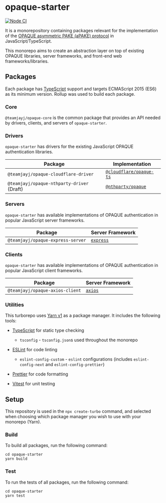 # opaque-starter

[![Node CI](https://github.com/teamjayj/opaque-starter/actions/workflows/ci.yml/badge.svg)](https://github.com/teamjayj/opaque-starter/actions/workflows/ci.yml)

It is a monorepository containing packages relevant for the implementation of the [OPAQUE asymmetric PAKE (aPAKE) protocol](https://eprint.iacr.org/2018/163.pdf) in JavaScript/TypeScript.

This monorepo aims to create an abstraction layer on top of existing OPAQUE libraries, server frameworks, and front-end web frameworks/libraries.

## Packages

Each package has [TypeScript](https://www.typescriptlang.org/) support and targets ECMAScript 2015 (ES6) as its minimum version. Rollup was used to build each package.

### Core

`@teamjayj/opaque-core` is the common package that provides an API needed by drivers, clients, and servers of `opaque-starter`.

### Drivers

`opaque-starter` has drivers for the existing JavaScript OPAQUE authentication libraries.

| Package                                    | Implementation                                                      |
| ------------------------------------------ | ------------------------------------------------------------------- |
| `@teamjayj/opaque-cloudflare-driver`       | [`@cloudflare/opaque-ts`](https://github.com/cloudflare/opaque-ts/) |
| `@teamjayj/opaque-nthparty-driver` (Draft) | [`@nthparty/opaque`](https://github.com/nthparty/opaque)            |

### Servers

`opaque-starter` has available implementations of OPAQUE authentication in popular JavaScript server frameworks.

| Package                           | Server Framework                    |
| --------------------------------- | ----------------------------------- |
| `@teamjayj/opaque-express-server` | [`express`](https://expressjs.com/) |

### Clients

`opaque-starter` has available implementations of OPAQUE authentication in popular JavaScript client frameworks.

| Package                           | Server Framework                    |
| --------------------------------- | ----------------------------------- |
| `@teamjayj/opaque-axios-client` | [`axios`](https://axios-http.com/) |

### Utilities

This turborepo uses [Yarn v1](https://classic.yarnpkg.com/lang/en/) as a package manager. It includes the following tools:

-   [TypeScript](https://www.typescriptlang.org/) for static type checking
    -   `tsconfig` - `tsconfig.json`s used throughout the monorepo
-   [ESLint](https://eslint.org/) for code linting

    -   `eslint-config-custom` - `eslint` configurations (includes `eslint-config-next` and `eslint-config-prettier`)

-   [Prettier](https://prettier.io) for code formatting
-   [Vitest](https://vitest.dev/) for unit testing

## Setup

This repository is used in the `npx create-turbo` command, and selected when choosing which package manager you wish to use with your monorepo (Yarn).

### Build

To build all packages, run the following command:

```
cd opaque-starter
yarn build
```

### Test

To run the tests of all packages, run the following command:

```
cd opaque-starter
yarn test
```
